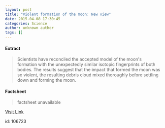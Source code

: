 ```yaml
---
layout: post
title: "Violent formation of the moon: New view"
date: 2015-04-08 17:30:45
categories: Science
author: unknown author
tags: []
---
```



#### Extract
>Scientists have reconciled the accepted model of the moon's formation with the unexpectedly similar isotopic fingerprints of both bodies. The results suggest that the impact that formed the moon was so violent, the resulting debris cloud mixed thoroughly before settling down and forming the moon.

#### Factsheet
>factsheet unavailable

[Visit Link](http://feeds.sciencedaily.com/~r/sciencedaily/~3/k1NwNBmKZU4/150408133045.htm)

id:  106723
